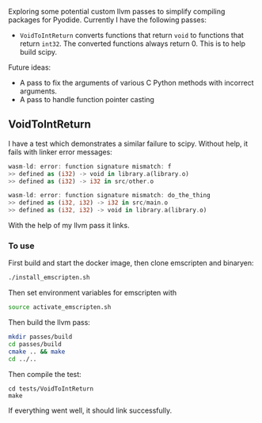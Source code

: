 Exploring some potential custom llvm passes to simplify compiling packages for
Pyodide. Currently I have the following passes:

- `VoidToIntReturn` converts functions that return `void` to functions that
return `int32`. The converted functions always return 0. This is to help build scipy.

Future ideas:
- A pass to fix the arguments of various C Python methods with incorrect arguments.
- A pass to handle function pointer casting

## VoidToIntReturn

I have a test which demonstrates a similar failure to scipy. Without
help, it fails with linker error messages:
```rust
wasm-ld: error: function signature mismatch: f
>> defined as (i32) -> void in library.a(library.o)
>> defined as (i32) -> i32 in src/other.o

wasm-ld: error: function signature mismatch: do_the_thing
>> defined as (i32, i32) -> i32 in src/main.o
>> defined as (i32, i32) -> void in library.a(library.o)
```
With the help of my llvm pass it links.

### To use

First build and start the docker image, then clone emscripten and binaryen:
```sh
./install_emscripten.sh
```

Then set environment variables for emscripten with
```sh
source activate_emscripten.sh
```
Then build the llvm pass:
```sh
mkdir passes/build
cd passes/build
cmake .. && make
cd ../..
```
Then compile the test:
```
cd tests/VoidToIntReturn
make
```
If everything went well, it should link successfully.
